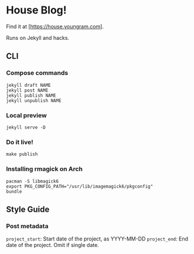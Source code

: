 # House Blog! #

Find it at [https://house.youngram.com].

Runs on Jekyll and hacks.

## CLI ##

### Compose commands ###

    jekyll draft NAME
    jekyll post NAME
    jekyll publish NAME
    jekyll unpublish NAME

### Local preview ###

    jekyll serve -D

### Do it live! ###

    make publish

### Installing rmagick on Arch ###

    pacman -S libmagick6
    export PKG_CONFIG_PATH="/usr/lib/imagemagick6/pkgconfig"
    bundle

## Style Guide ##

### Post metadata ###

`project_start`: Start date of the project, as YYYY-MM-DD
`project_end`: End date of the project. Omit if single date.
